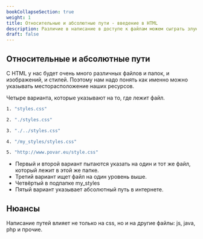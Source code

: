 ```yaml
---
bookCollapseSection: true
weight: 1
title: Относительные и абсолютные пути - введение в HTML
description: Различие в написание в доступе к файлам можем сыграть злую шутку. Очень важно понимать, что именно мы пишем. 
draft: false
---
```


## Относительные и абсолютные пути

С HTML у нас будет очень много различных файлов и папок, и изображений, и стилей. Поэтому нам надо понять как именно можно указывать месторасположение наших ресурсов.

Четыре варианта, которые указывают на то, где лежит файл.

```bash 
1. "styles.css"

2. "./styles.css"

3. "./../styles.css"

4. "/my_styles/styles.css"

5. "http://www.povar.eu/style.css"
```

- Первый и второй вариант пытаются указать на один и тот же файл, который лежит в этой же папке.
- Третий вариант ищет файл на один уровень выше.
- Четвёртый в подпапке my_styles
- Пятый вариант указывает абсолютный путь в интернете. 

## Нюансы

Написание путей влияет не только на css, но и на другие файлы: js, java, php и прочие. 


